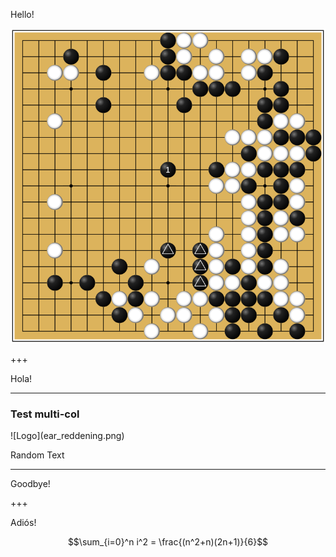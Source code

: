 Hello!

![Logo](ear_reddening.png)


+++

Hola!

---
### Test multi-col

<div class="slide-wrapper">
  <div class="left-image">
      ![Logo](ear_reddening.png)
  </div>
  <div class="right-text">
    <p>Random Text</p>
  </div>
</div>

---

Goodbye!

+++

Adiós!

$$\sum_{i=0}^n i^2 = \frac{(n^2+n)(2n+1)}{6}$$
